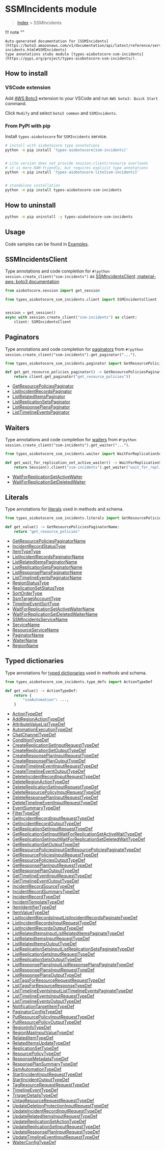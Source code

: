 # SSMIncidents module

> [Index](../README.md) > SSMIncidents


!!! note ""

    Auto-generated documentation for [SSMIncidents](https://boto3.amazonaws.com/v1/documentation/api/latest/reference/services/ssm-incidents.html#SSMIncidents)
    type annotations stubs module [types-aiobotocore-ssm-incidents](https://pypi.org/project/types-aiobotocore-ssm-incidents/).

## How to install

### VSCode extension

Add [AWS Boto3](https://marketplace.visualstudio.com/items?itemName=Boto3typed.boto3-ide)
extension to your VSCode and run `AWS boto3: Quick Start` command.

Click `Modify` and select `boto3 common` and `SSMIncidents`.

### From PyPI with pip

Install `types-aiobotocore` for `SSMIncidents` service.

```bash
# install with aiobotocore type annotations
python -m pip install 'types-aiobotocore[ssm-incidents]'


# Lite version does not provide session.client/resource overloads
# it is more RAM-friendly, but requires explicit type annotations
python -m pip install 'types-aiobotocore-lite[ssm-incidents]'


# standalone installation
python -m pip install types-aiobotocore-ssm-incidents
```



## How to uninstall

```bash
python -m pip uninstall -y types-aiobotocore-ssm-incidents
```

## Usage

Code samples can be found in [Examples](./usage.md).

## SSMIncidentsClient

Type annotations and code completion for  `#!python session.create_client("ssm-incidents")` as [SSMIncidentsClient](./client.md)
[:material-aws: boto3 documentation](https://boto3.amazonaws.com/v1/documentation/api/latest/reference/services/ssm-incidents.html#SSMIncidents.Client)

```python title="Usage example"
from aiobotocore.session import get_session

from types_aiobotocore_ssm_incidents.client import SSMIncidentsClient


session = get_session()
async with session.create_client("ssm-incidents") as client:
    client: SSMIncidentsClient
```


## Paginators

Type annotations and code completion for
[paginators](./paginators.md)
from `#!python session.create_client("ssm-incidents").get_paginator("...")`.

```python title="Usage example"
from types_aiobotocore_ssm_incidents.paginator import GetResourcePoliciesPaginator

def get_get_resource_policies_paginator() -> GetResourcePoliciesPaginator:
    return client.get_paginator("get_resource_policies"))
```

- [GetResourcePoliciesPaginator](./paginators.md#getresourcepoliciespaginator)
- [ListIncidentRecordsPaginator](./paginators.md#listincidentrecordspaginator)
- [ListRelatedItemsPaginator](./paginators.md#listrelateditemspaginator)
- [ListReplicationSetsPaginator](./paginators.md#listreplicationsetspaginator)
- [ListResponsePlansPaginator](./paginators.md#listresponseplanspaginator)
- [ListTimelineEventsPaginator](./paginators.md#listtimelineeventspaginator)




## Waiters

Type annotations and code completion for
[waiters](./waiters.md)
from `#!python session.create_client("ssm-incidents").get_waiter("...")`.

```python title="Usage example"
from types_aiobotocore_ssm_incidents.waiter import WaitForReplicationSetActiveWaiter

def get_wait_for_replication_set_active_waiter() -> WaitForReplicationSetActiveWaiter:
    return Session().client("ssm-incidents").get_waiter("wait_for_replication_set_active")
```

- [WaitForReplicationSetActiveWaiter](./waiters.md#waitforreplicationsetactivewaiter)
- [WaitForReplicationSetDeletedWaiter](./waiters.md#waitforreplicationsetdeletedwaiter)






## Literals

Type annotations for [literals](./literals.md) used in methods and schema.

```python title="Usage example"
from types_aiobotocore_ssm_incidents.literals import GetResourcePoliciesPaginatorName

def get_value() -> GetResourcePoliciesPaginatorName:
    return "get_resource_policies"
```

- [GetResourcePoliciesPaginatorName](./literals.md#getresourcepoliciespaginatorname)
- [IncidentRecordStatusType](./literals.md#incidentrecordstatustype)
- [ItemTypeType](./literals.md#itemtypetype)
- [ListIncidentRecordsPaginatorName](./literals.md#listincidentrecordspaginatorname)
- [ListRelatedItemsPaginatorName](./literals.md#listrelateditemspaginatorname)
- [ListReplicationSetsPaginatorName](./literals.md#listreplicationsetspaginatorname)
- [ListResponsePlansPaginatorName](./literals.md#listresponseplanspaginatorname)
- [ListTimelineEventsPaginatorName](./literals.md#listtimelineeventspaginatorname)
- [RegionStatusType](./literals.md#regionstatustype)
- [ReplicationSetStatusType](./literals.md#replicationsetstatustype)
- [SortOrderType](./literals.md#sortordertype)
- [SsmTargetAccountType](./literals.md#ssmtargetaccounttype)
- [TimelineEventSortType](./literals.md#timelineeventsorttype)
- [WaitForReplicationSetActiveWaiterName](./literals.md#waitforreplicationsetactivewaitername)
- [WaitForReplicationSetDeletedWaiterName](./literals.md#waitforreplicationsetdeletedwaitername)
- [SSMIncidentsServiceName](./literals.md#ssmincidentsservicename)
- [ServiceName](./literals.md#servicename)
- [ResourceServiceName](./literals.md#resourceservicename)
- [PaginatorName](./literals.md#paginatorname)
- [WaiterName](./literals.md#waitername)
- [RegionName](./literals.md#regionname)




## Typed dictionaries

Type annotations for [typed dictionaries](./type_defs.md) used in methods and schema.

```python title="Usage example"
from types_aiobotocore_ssm_incidents.type_defs import ActionTypeDef

def get_value() -> ActionTypeDef:
    return {
        "ssmAutomation": ...,
    }
```

- [ActionTypeDef](./type_defs.md#actiontypedef)
- [AddRegionActionTypeDef](./type_defs.md#addregionactiontypedef)
- [AttributeValueListTypeDef](./type_defs.md#attributevaluelisttypedef)
- [AutomationExecutionTypeDef](./type_defs.md#automationexecutiontypedef)
- [ChatChannelTypeDef](./type_defs.md#chatchanneltypedef)
- [ConditionTypeDef](./type_defs.md#conditiontypedef)
- [CreateReplicationSetInputRequestTypeDef](./type_defs.md#createreplicationsetinputrequesttypedef)
- [CreateReplicationSetOutputTypeDef](./type_defs.md#createreplicationsetoutputtypedef)
- [CreateResponsePlanInputRequestTypeDef](./type_defs.md#createresponseplaninputrequesttypedef)
- [CreateResponsePlanOutputTypeDef](./type_defs.md#createresponseplanoutputtypedef)
- [CreateTimelineEventInputRequestTypeDef](./type_defs.md#createtimelineeventinputrequesttypedef)
- [CreateTimelineEventOutputTypeDef](./type_defs.md#createtimelineeventoutputtypedef)
- [DeleteIncidentRecordInputRequestTypeDef](./type_defs.md#deleteincidentrecordinputrequesttypedef)
- [DeleteRegionActionTypeDef](./type_defs.md#deleteregionactiontypedef)
- [DeleteReplicationSetInputRequestTypeDef](./type_defs.md#deletereplicationsetinputrequesttypedef)
- [DeleteResourcePolicyInputRequestTypeDef](./type_defs.md#deleteresourcepolicyinputrequesttypedef)
- [DeleteResponsePlanInputRequestTypeDef](./type_defs.md#deleteresponseplaninputrequesttypedef)
- [DeleteTimelineEventInputRequestTypeDef](./type_defs.md#deletetimelineeventinputrequesttypedef)
- [EventSummaryTypeDef](./type_defs.md#eventsummarytypedef)
- [FilterTypeDef](./type_defs.md#filtertypedef)
- [GetIncidentRecordInputRequestTypeDef](./type_defs.md#getincidentrecordinputrequesttypedef)
- [GetIncidentRecordOutputTypeDef](./type_defs.md#getincidentrecordoutputtypedef)
- [GetReplicationSetInputRequestTypeDef](./type_defs.md#getreplicationsetinputrequesttypedef)
- [GetReplicationSetInputWaitForReplicationSetActiveWaitTypeDef](./type_defs.md#getreplicationsetinputwaitforreplicationsetactivewaittypedef)
- [GetReplicationSetInputWaitForReplicationSetDeletedWaitTypeDef](./type_defs.md#getreplicationsetinputwaitforreplicationsetdeletedwaittypedef)
- [GetReplicationSetOutputTypeDef](./type_defs.md#getreplicationsetoutputtypedef)
- [GetResourcePoliciesInputGetResourcePoliciesPaginateTypeDef](./type_defs.md#getresourcepoliciesinputgetresourcepoliciespaginatetypedef)
- [GetResourcePoliciesInputRequestTypeDef](./type_defs.md#getresourcepoliciesinputrequesttypedef)
- [GetResourcePoliciesOutputTypeDef](./type_defs.md#getresourcepoliciesoutputtypedef)
- [GetResponsePlanInputRequestTypeDef](./type_defs.md#getresponseplaninputrequesttypedef)
- [GetResponsePlanOutputTypeDef](./type_defs.md#getresponseplanoutputtypedef)
- [GetTimelineEventInputRequestTypeDef](./type_defs.md#gettimelineeventinputrequesttypedef)
- [GetTimelineEventOutputTypeDef](./type_defs.md#gettimelineeventoutputtypedef)
- [IncidentRecordSourceTypeDef](./type_defs.md#incidentrecordsourcetypedef)
- [IncidentRecordSummaryTypeDef](./type_defs.md#incidentrecordsummarytypedef)
- [IncidentRecordTypeDef](./type_defs.md#incidentrecordtypedef)
- [IncidentTemplateTypeDef](./type_defs.md#incidenttemplatetypedef)
- [ItemIdentifierTypeDef](./type_defs.md#itemidentifiertypedef)
- [ItemValueTypeDef](./type_defs.md#itemvaluetypedef)
- [ListIncidentRecordsInputListIncidentRecordsPaginateTypeDef](./type_defs.md#listincidentrecordsinputlistincidentrecordspaginatetypedef)
- [ListIncidentRecordsInputRequestTypeDef](./type_defs.md#listincidentrecordsinputrequesttypedef)
- [ListIncidentRecordsOutputTypeDef](./type_defs.md#listincidentrecordsoutputtypedef)
- [ListRelatedItemsInputListRelatedItemsPaginateTypeDef](./type_defs.md#listrelateditemsinputlistrelateditemspaginatetypedef)
- [ListRelatedItemsInputRequestTypeDef](./type_defs.md#listrelateditemsinputrequesttypedef)
- [ListRelatedItemsOutputTypeDef](./type_defs.md#listrelateditemsoutputtypedef)
- [ListReplicationSetsInputListReplicationSetsPaginateTypeDef](./type_defs.md#listreplicationsetsinputlistreplicationsetspaginatetypedef)
- [ListReplicationSetsInputRequestTypeDef](./type_defs.md#listreplicationsetsinputrequesttypedef)
- [ListReplicationSetsOutputTypeDef](./type_defs.md#listreplicationsetsoutputtypedef)
- [ListResponsePlansInputListResponsePlansPaginateTypeDef](./type_defs.md#listresponseplansinputlistresponseplanspaginatetypedef)
- [ListResponsePlansInputRequestTypeDef](./type_defs.md#listresponseplansinputrequesttypedef)
- [ListResponsePlansOutputTypeDef](./type_defs.md#listresponseplansoutputtypedef)
- [ListTagsForResourceRequestRequestTypeDef](./type_defs.md#listtagsforresourcerequestrequesttypedef)
- [ListTagsForResourceResponseTypeDef](./type_defs.md#listtagsforresourceresponsetypedef)
- [ListTimelineEventsInputListTimelineEventsPaginateTypeDef](./type_defs.md#listtimelineeventsinputlisttimelineeventspaginatetypedef)
- [ListTimelineEventsInputRequestTypeDef](./type_defs.md#listtimelineeventsinputrequesttypedef)
- [ListTimelineEventsOutputTypeDef](./type_defs.md#listtimelineeventsoutputtypedef)
- [NotificationTargetItemTypeDef](./type_defs.md#notificationtargetitemtypedef)
- [PaginatorConfigTypeDef](./type_defs.md#paginatorconfigtypedef)
- [PutResourcePolicyInputRequestTypeDef](./type_defs.md#putresourcepolicyinputrequesttypedef)
- [PutResourcePolicyOutputTypeDef](./type_defs.md#putresourcepolicyoutputtypedef)
- [RegionInfoTypeDef](./type_defs.md#regioninfotypedef)
- [RegionMapInputValueTypeDef](./type_defs.md#regionmapinputvaluetypedef)
- [RelatedItemTypeDef](./type_defs.md#relateditemtypedef)
- [RelatedItemsUpdateTypeDef](./type_defs.md#relateditemsupdatetypedef)
- [ReplicationSetTypeDef](./type_defs.md#replicationsettypedef)
- [ResourcePolicyTypeDef](./type_defs.md#resourcepolicytypedef)
- [ResponseMetadataTypeDef](./type_defs.md#responsemetadatatypedef)
- [ResponsePlanSummaryTypeDef](./type_defs.md#responseplansummarytypedef)
- [SsmAutomationTypeDef](./type_defs.md#ssmautomationtypedef)
- [StartIncidentInputRequestTypeDef](./type_defs.md#startincidentinputrequesttypedef)
- [StartIncidentOutputTypeDef](./type_defs.md#startincidentoutputtypedef)
- [TagResourceRequestRequestTypeDef](./type_defs.md#tagresourcerequestrequesttypedef)
- [TimelineEventTypeDef](./type_defs.md#timelineeventtypedef)
- [TriggerDetailsTypeDef](./type_defs.md#triggerdetailstypedef)
- [UntagResourceRequestRequestTypeDef](./type_defs.md#untagresourcerequestrequesttypedef)
- [UpdateDeletionProtectionInputRequestTypeDef](./type_defs.md#updatedeletionprotectioninputrequesttypedef)
- [UpdateIncidentRecordInputRequestTypeDef](./type_defs.md#updateincidentrecordinputrequesttypedef)
- [UpdateRelatedItemsInputRequestTypeDef](./type_defs.md#updaterelateditemsinputrequesttypedef)
- [UpdateReplicationSetActionTypeDef](./type_defs.md#updatereplicationsetactiontypedef)
- [UpdateReplicationSetInputRequestTypeDef](./type_defs.md#updatereplicationsetinputrequesttypedef)
- [UpdateResponsePlanInputRequestTypeDef](./type_defs.md#updateresponseplaninputrequesttypedef)
- [UpdateTimelineEventInputRequestTypeDef](./type_defs.md#updatetimelineeventinputrequesttypedef)
- [WaiterConfigTypeDef](./type_defs.md#waiterconfigtypedef)

